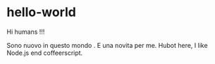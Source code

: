 # hello-world

Hi humans !!!

Sono nuovo in questo mondo .
E una novita per me.
Hubot here, I like Node.js end coffeerscript. 
